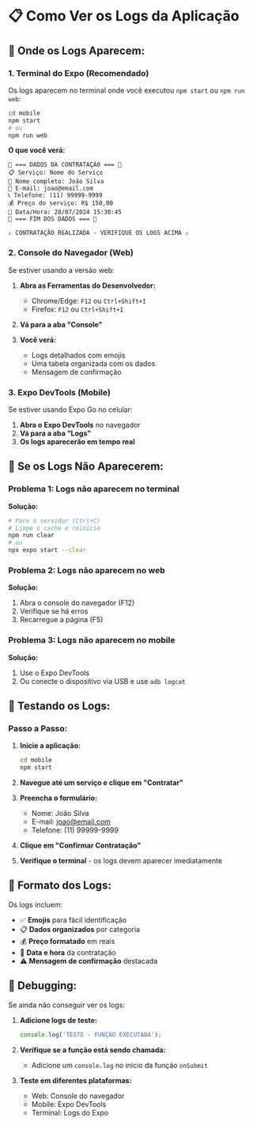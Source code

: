 # 📋 Como Ver os Logs da Aplicação

## 🎯 **Onde os Logs Aparecem:**

### **1. Terminal do Expo (Recomendado)**
Os logs aparecem no terminal onde você executou `npm start` ou `npm run web`:

```bash
cd mobile
npm start
# ou
npm run web
```

**O que você verá:**
```
🚀 === DADOS DA CONTRATAÇÃO === 🚀
📋 Serviço: Nome do Serviço
👤 Nome completo: João Silva
📧 E-mail: joao@email.com
📞 Telefone: (11) 99999-9999
💰 Preço do serviço: R$ 150,00
📅 Data/Hora: 28/07/2024 15:30:45
🎯 === FIM DOS DADOS === 🚀

⚠️ CONTRATAÇÃO REALIZADA - VERIFIQUE OS LOGS ACIMA ⚠️
```

### **2. Console do Navegador (Web)**
Se estiver usando a versão web:

1. **Abra as Ferramentas do Desenvolvedor:**
   - Chrome/Edge: `F12` ou `Ctrl+Shift+I`
   - Firefox: `F12` ou `Ctrl+Shift+I`

2. **Vá para a aba "Console"**

3. **Você verá:**
   - Logs detalhados com emojis
   - Uma tabela organizada com os dados
   - Mensagem de confirmação

### **3. Expo DevTools (Mobile)**
Se estiver usando Expo Go no celular:

1. **Abra o Expo DevTools** no navegador
2. **Vá para a aba "Logs"**
3. **Os logs aparecerão em tempo real**

## 🔧 **Se os Logs Não Aparecerem:**

### **Problema 1: Logs não aparecem no terminal**
**Solução:**
```bash
# Pare o servidor (Ctrl+C)
# Limpe o cache e reinicie
npm run clear
# ou
npx expo start --clear
```

### **Problema 2: Logs não aparecem no web**
**Solução:**
1. Abra o console do navegador (F12)
2. Verifique se há erros
3. Recarregue a página (F5)

### **Problema 3: Logs não aparecem no mobile**
**Solução:**
1. Use o Expo DevTools
2. Ou conecte o dispositivo via USB e use `adb logcat`

## 📱 **Testando os Logs:**

### **Passo a Passo:**
1. **Inicie a aplicação:**
   ```bash
   cd mobile
   npm start
   ```

2. **Navegue até um serviço e clique em "Contratar"**

3. **Preencha o formulário:**
   - Nome: João Silva
   - E-mail: joao@email.com
   - Telefone: (11) 99999-9999

4. **Clique em "Confirmar Contratação"**

5. **Verifique o terminal** - os logs devem aparecer imediatamente

## 🎨 **Formato dos Logs:**

Os logs incluem:
- ✅ **Emojis** para fácil identificação
- 📋 **Dados organizados** por categoria
- 💰 **Preço formatado** em reais
- 📅 **Data e hora** da contratação
- ⚠️ **Mensagem de confirmação** destacada

## 🐛 **Debugging:**

Se ainda não conseguir ver os logs:

1. **Adicione logs de teste:**
   ```javascript
   console.log('TESTE - FUNÇÃO EXECUTADA');
   ```

2. **Verifique se a função está sendo chamada:**
   - Adicione um `console.log` no início da função `onSubmit`

3. **Teste em diferentes plataformas:**
   - Web: Console do navegador
   - Mobile: Expo DevTools
   - Terminal: Logs do Expo 